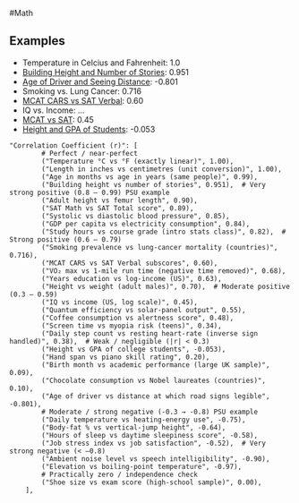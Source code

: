 #Math 
## Examples
* Temperature in Celcius and Fahrenheit: 1.0
* [Building Height and Number of Stories](https://online.stat.psu.edu/stat462/node/97/): 0.951
* [Age of Driver and Seeing Distance](https://online.stat.psu.edu/stat462/node/97/): -0.801
* Smoking vs. Lung Cancer: 0.716
* [MCAT CARS vs SAT Verbal](https://www.sciencedirect.com/science/article/pii/S240584402030623X#:~:text=A%20moderate%20positive%20correlation%20was,subscores%20focus%20on%20reading%20comprehension): 0.60
* IQ vs. Income: ...
* [MCAT vs SAT](https://www.sciencedirect.com/science/article/pii/S240584402030623X#:~:text=A%20moderate%20positive%20correlation%20was,subscores%20focus%20on%20reading%20comprehension): 0.45
* [Height and GPA of Students](https://online.stat.psu.edu/stat462/node/97/): -0.053


```
"Correlation Coefficient (r)": [
        # Perfect / near‑perfect
        ("Temperature °C vs °F (exactly linear)", 1.00),
        ("Length in inches vs centimetres (unit conversion)", 1.00),
        ("Age in months vs age in years (same people)", 0.99),
        ("Building height vs number of stories", 0.951),  # Very strong positive (0.8 – 0.99) PSU example
        ("Adult height vs femur length", 0.90),
        ("SAT Math vs SAT Total score", 0.89),
        ("Systolic vs diastolic blood pressure", 0.85),
        ("GDP per capita vs electricity consumption", 0.84),
        ("Study hours vs course grade (intro stats class)", 0.82),  # Strong positive (0.6 – 0.79)
        ("Smoking prevalence vs lung‑cancer mortality (countries)", 0.716),
        ("MCAT CARS vs SAT Verbal subscores", 0.60),
        ("VO₂ max vs 1‑mile run time (negative time removed)", 0.68),
        ("Years education vs log‑income (US)", 0.63),
        ("Height vs weight (adult males)", 0.70),  # Moderate positive (0.3 – 0.59)
        ("IQ vs income (US, log scale)", 0.45),
        ("Quantum efficiency vs solar‑panel output", 0.55),
        ("Coffee consumption vs alertness score", 0.48),
        ("Screen time vs myopia risk (teens)", 0.34),
        ("Daily step count vs resting heart‑rate (inverse sign handled)", 0.38),  # Weak / negligible (|r| < 0.3)
        ("Height vs GPA of college students", -0.053),
        ("Hand span vs piano skill rating", 0.20),
        ("Birth month vs academic performance (large UK sample)", 0.09),
        ("Chocolate consumption vs Nobel laureates (countries)", 0.10),
        ("Age of driver vs distance at which road signs legible", -0.801),
        # Moderate / strong negative (-0.3 → -0.8) PSU example
        ("Daily temperature vs heating‑energy use", -0.75),
        ("Body‑fat % vs vertical‑jump height", -0.64),
        ("Hours of sleep vs daytime sleepiness score", -0.58),
        ("Job stress index vs job satisfaction", -0.52),  # Very strong negative (< –0.8)
        ("Ambient noise level vs speech intelligibility", -0.90),
        ("Elevation vs boiling‑point temperature", -0.97),
        # Practically zero / independence check
        ("Shoe size vs exam score (high‑school sample)", 0.00),
    ],
```